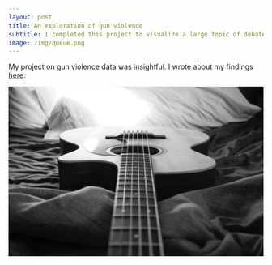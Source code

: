 ```yaml
---
layout: post
title: An exploration of gun violence
subtitle: I completed this project to visualize a large topic of debate.
image: /img/queue.png
---
```


My project on gun violence data was insightful. I wrote about my findings [here](https://medium.com/@joshdsolis/visualizing-gunshot-victims-in-the-us-9f11ddd4589b).

![](/img/queue.png) 
